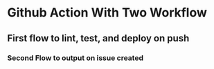 # Github Action With Two Workflow #
## First flow to lint, test, and deploy on push ##
### Second Flow to output on issue created ###

